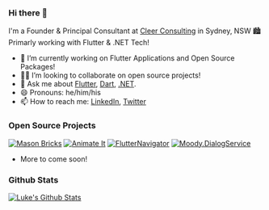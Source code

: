 ### Hi there 👋

I'm a Founder & Principal Consultant at [Cleer Consulting](https://cleerconsulting.com/) in Sydney, NSW 🏙️ Primarly working with Flutter & .NET Tech!

- 🔭 I’m currently working on Flutter Applications and Open Source Packages!
- 🧑‍💻 I’m looking to collaborate on open source projects!
- 💬 Ask me about [Flutter](https://flutter.dev), [Dart](https://dart.dev), [.NET](https://dotnet.microsoft.com).
- 😄 Pronouns: he/him/his
- 📫 How to reach me: [LinkedIn](https://www.linkedin.com/in/luke-moody-0482651a6), [Twitter](https://twitter.com/LukeMoody01)
<!-- 🌱 If you are reading this, hello 👋! -->

### Open Source Projects

[![Mason Bricks](https://github-readme-stats.vercel.app/api/pin/?username=LukeMoody01&repo=mason_bricks&theme=gruvbox)](https://github.com/LukeMoody01/mason_bricks)
[![Animate It](https://github-readme-stats.vercel.app/api/pin/?username=LukeMoody01&repo=animate_it&theme=gruvbox)](https://github.com/LukeMoody01/animate_it)
[![FlutterNavigator](https://github-readme-stats.vercel.app/api/pin/?username=LukeMoody01&repo=flutter_navigator&theme=gruvbox)](https://github.com/LukeMoody01/flutter_navigator)
[![Moody.DialogService](https://github-readme-stats.vercel.app/api/pin/?username=LukeMoody01&repo=Moody.DialogService&theme=gruvbox)](https://github.com/LukeMoody01/Moody.DialogService)
- More to come soon!

### Github Stats

[![Luke's Github Stats](https://github-readme-streak-stats.herokuapp.com/?user=LukeMoody01&theme=dark)](https://github.com/LukeMoody01)
